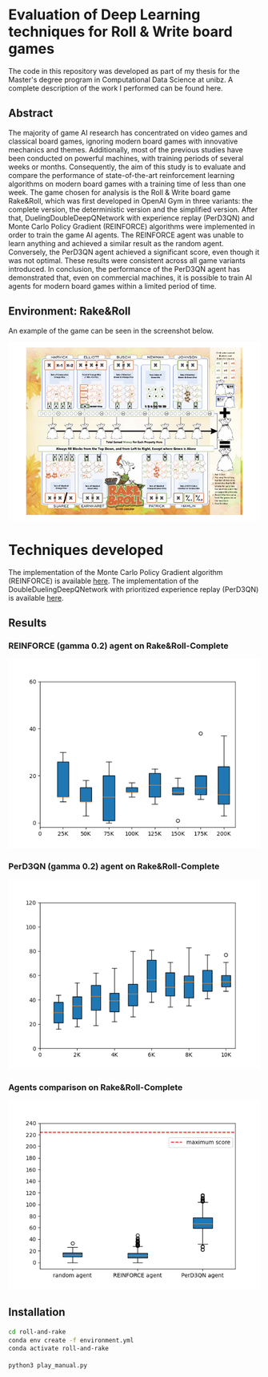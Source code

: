 # Evaluation of Deep Learning techniques for Roll & Write board games
The code in this repository was developed as part of my thesis for the Master's degree program in Computational Data Science at unibz.
A complete description of the work I performed can be found here.

## Abstract
The majority of game AI research has concentrated on video games and classical board games, ignoring modern board games with innovative mechanics and themes. Additionally, most of the previous studies have been conducted on powerful machines, with training periods of several weeks or months. Consequently, the aim of this study is to evaluate and compare the performance of state-of-the-art reinforcement learning algorithms on modern board games with a training time of less than one week. The game chosen for analysis is the Roll & Write board game Rake&Roll, which was first developed in OpenAI Gym in three variants: the complete version, the deterministic version and the simplified version. After that, DuelingDoubleDeepQNetwork with experience replay (PerD3QN) and Monte Carlo Policy Gradient (REINFORCE) algorithms were implemented in order to train the game AI agents. The REINFORCE agent was unable to learn anything and achieved a similar result as the random agent. Conversely, the PerD3QN agent achieved a significant score, even though it was not optimal. These results were consistent across all game variants introduced. In conclusion, the performance of the PerD3QN agent has demonstrated that, even on commercial machines, it is possible to train AI agents for modern board games within a limited period of time.

## Environment: Rake&Roll
An example of the game can be seen in the screenshot below.

![rollandrake](https://github.com/giannpelle/roll-and-rake/blob/main/img/rake-and-roll.png)

# Techniques developed
The implementation of the Monte Carlo Policy Gradient algorithm (REINFORCE) is available [here](https://github.com/giannpelle/roll-and-rake/blob/main/train_reinforce_v0_zero_two.py).
The implementation of the DoubleDuelingDeepQNetwork with prioritized experience replay (PerD3QN) is available [here](https://github.com/giannpelle/roll-and-rake/blob/main/DuelingPerDoubleDQN_agent_v0_zero_two.py).

## Results
### REINFORCE (gamma 0.2) agent on Rake&Roll-Complete
![results](https://github.com/giannpelle/roll-and-rake/blob/main/img/reinforce_v0_two.png)

### PerD3QN (gamma 0.2) agent on Rake&Roll-Complete
![results](https://github.com/giannpelle/roll-and-rake/blob/main/img/d3qn_v0_two.png)

### Agents comparison on Rake&Roll-Complete
![results](https://github.com/giannpelle/roll-and-rake/blob/main/img/env_v0_run.png)

## Installation

```bash
cd roll-and-rake
conda env create -f environment.yml
conda activate roll-and-rake

python3 play_manual.py
```
